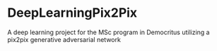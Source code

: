 # DeepLearningPix2Pix
A deep learning project for the MSc program in Democritus utilizing a pix2pix generative adversarial network
